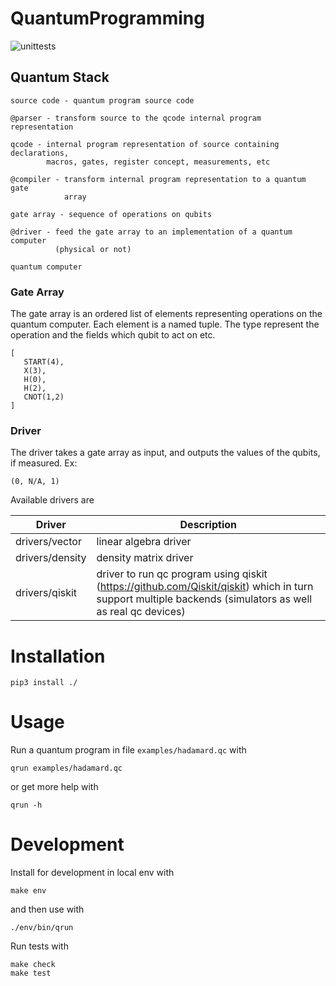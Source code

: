 # QuantumProgramming

![unittests](https://github.com/odanielson/QuantumProgramming/workflows/unittests/badge.svg)

## Quantum Stack

    source code - quantum program source code

    @parser - transform source to the qcode internal program representation

    qcode - internal program representation of source containing declarations,
            macros, gates, register concept, measurements, etc

    @compiler - transform internal program representation to a quantum gate
                array

    gate array - sequence of operations on qubits

    @driver - feed the gate array to an implementation of a quantum computer
              (physical or not)

    quantum computer

### Gate Array

The gate array is an ordered list of elements representing operations on the
quantum computer. Each element is a named tuple. The type represent the
operation and the fields which qubit to act on etc.

    [
       START(4),
       X(3),
       H(0),
       H(2),
       CNOT(1,2)
    ]


### Driver

The driver takes a gate array as input, and outputs the values of the
qubits, if measured. Ex:

    (0, N/A, 1)

Available drivers are

| Driver            | Description           |
| ----------------- | --------------------- |
| drivers/vector    | linear algebra driver |
| drivers/density   | density matrix driver |
| drivers/qiskit    | driver to run qc program using qiskit (https://github.com/Qiskit/qiskit) which in turn support multiple backends (simulators as well as real qc devices) |

# Installation

    pip3 install ./

# Usage

Run a quantum program in file `examples/hadamard.qc` with

    qrun examples/hadamard.qc

or get more help with

    qrun -h

# Development

Install for development in local env with

    make env

and then use with

    ./env/bin/qrun

Run tests with

    make check
    make test
